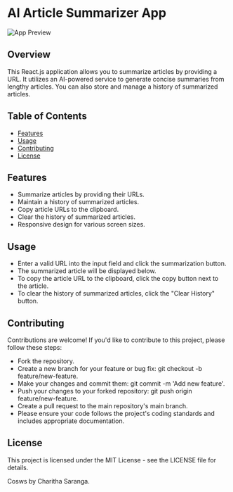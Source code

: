 # AI Article Summarizer App

![App Preview](./app-preview.png)

## Overview

This React.js application allows you to summarize articles by providing a URL. It utilizes an AI-powered service to generate concise summaries from lengthy articles. You can also store and manage a history of summarized articles.

## Table of Contents

- [Features](#features)
- [Usage](#usage)
- [Contributing](#contributing)
- [License](#license)

## Features

- Summarize articles by providing their URLs.
- Maintain a history of summarized articles.
- Copy article URLs to the clipboard.
- Clear the history of summarized articles.
- Responsive design for various screen sizes.

## Usage

- Enter a valid URL into the input field and click the summarization button.
- The summarized article will be displayed below.
- To copy the article URL to the clipboard, click the copy button next to the article.
- To clear the history of summarized articles, click the "Clear History" button.

## Contributing

Contributions are welcome! If you'd like to contribute to this project, please follow these steps:

- Fork the repository.
- Create a new branch for your feature or bug fix: git checkout -b feature/new-feature.
- Make your changes and commit them: git commit -m 'Add new feature'.
- Push your changes to your forked repository: git push origin feature/new-feature.
- Create a pull request to the main repository's main branch.
- Please ensure your code follows the project's coding standards and includes appropriate documentation.

## License
This project is licensed under the MIT License - see the LICENSE file for details.

Cosws by Charitha Saranga.
